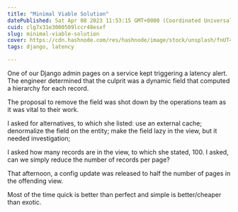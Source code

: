 ```yaml
---
title: "Minimal Viable Solution"
datePublished: Sat Apr 08 2023 11:53:15 GMT+0000 (Coordinated Universal Time)
cuid: clg7x31e3000509lccr48esxf
slug: minimal-viable-solution
cover: https://cdn.hashnode.com/res/hashnode/image/stock/unsplash/fnUT40XljnI/upload/a820afa1e3a9cdd3bc9174b2698cf3b0.jpeg
tags: django, latency

---
```


One of our Django admin pages on a service kept triggering a latency alert. The engineer determined that the culprit was a dynamic field that computed a hierarchy for each record.

The proposal to remove the field was shot down by the operations team as it was vital to their work.

I asked for alternatives, to which she listed: use an external cache; denormalize the field on the entity; make the field lazy in the view, but it needed investigation;

I asked how many records are in the view, to which she stated, 100. I asked, can we simply reduce the number of records per page?

That afternoon, a config update was released to half the number of pages in the offending view.

Most of the time quick is better than perfect and simple is better/cheaper than exotic.